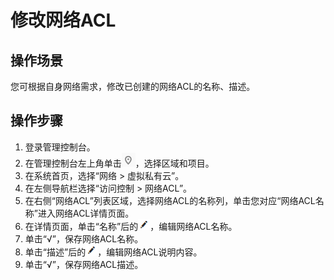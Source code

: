 # 修改网络ACL<a name="vpc_acl_0010"></a>

## 操作场景<a name="section66699152161428"></a>

您可根据自身网络需求，修改已创建的网络ACL的名称、描述。

## 操作步骤<a name="section25103352161542"></a>

1.  登录管理控制台。
2.  在管理控制台左上角单击![](figures/icon-region.png)，选择区域和项目。
3.  在系统首页，选择“网络 \> 虚拟私有云”。
4.  在左侧导航栏选择“访问控制 \> 网络ACL”。
5.  在右侧“网络ACL”列表区域，选择网络ACL的名称列，单击您对应“网络ACL名称”进入网络ACL详情页面。
6.  在详情页面，单击“名称”后的![](figures/icon-edit.png)，编辑网络ACL名称。
7.  单击“√”，保存网络ACL名称。
8.  单击“描述”后的![](figures/icon-edit.png)，编辑网络ACL说明内容。
9.  单击“√”，保存网络ACL描述。

